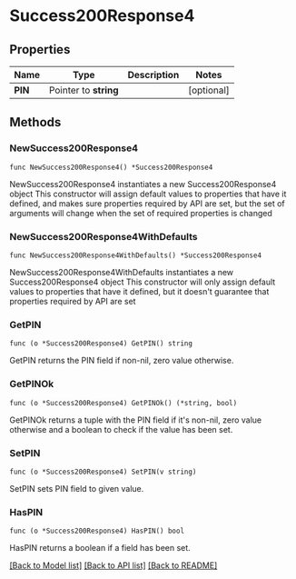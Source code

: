 # Success200Response4

## Properties

Name | Type | Description | Notes
------------ | ------------- | ------------- | -------------
**PIN** | Pointer to **string** |  | [optional] 

## Methods

### NewSuccess200Response4

`func NewSuccess200Response4() *Success200Response4`

NewSuccess200Response4 instantiates a new Success200Response4 object
This constructor will assign default values to properties that have it defined,
and makes sure properties required by API are set, but the set of arguments
will change when the set of required properties is changed

### NewSuccess200Response4WithDefaults

`func NewSuccess200Response4WithDefaults() *Success200Response4`

NewSuccess200Response4WithDefaults instantiates a new Success200Response4 object
This constructor will only assign default values to properties that have it defined,
but it doesn't guarantee that properties required by API are set

### GetPIN

`func (o *Success200Response4) GetPIN() string`

GetPIN returns the PIN field if non-nil, zero value otherwise.

### GetPINOk

`func (o *Success200Response4) GetPINOk() (*string, bool)`

GetPINOk returns a tuple with the PIN field if it's non-nil, zero value otherwise
and a boolean to check if the value has been set.

### SetPIN

`func (o *Success200Response4) SetPIN(v string)`

SetPIN sets PIN field to given value.

### HasPIN

`func (o *Success200Response4) HasPIN() bool`

HasPIN returns a boolean if a field has been set.


[[Back to Model list]](../README.md#documentation-for-models) [[Back to API list]](../README.md#documentation-for-api-endpoints) [[Back to README]](../README.md)


